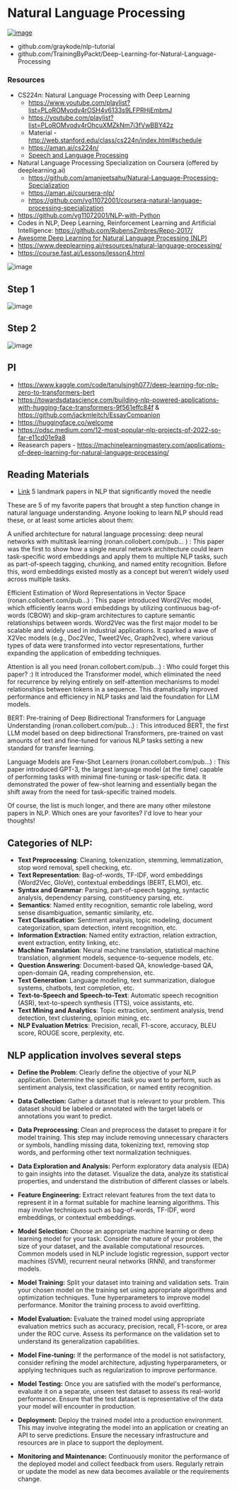 # Natural Language Processing 
[![image](https://github.com/vg11072001/natural-language-processing/assets/67424390/e1ca118e-a247-4139-b530-0ac15432188f)](https://mm.tt/map/2792478423?t=1mrN2j2FB1)

* github.com/graykode/nlp-tutorial
* github.com/TrainingByPackt/Deep-Learning-for-Natural-Language-Processing


### Resources 
* CS224n: Natural Language Processing with Deep Learning
  * https://www.youtube.com/playlist?list=PLoROMvodv4rOSH4v6133s9LFPRHjEmbmJ
  * https://youtube.com/playlist?list=PLoROMvodv4rOhcuXMZkNm7j3fVwBBY42z
  * Material - http://web.stanford.edu/class/cs224n/index.html#schedule 
  * https://aman.ai/cs224n/
  * [Speech and Language Processing](https://web.stanford.edu/~jurafsky/slp3/)
* Natural Language Processing Specialization on Coursera (offered by deeplearning.ai)
  * https://github.com/amanjeetsahu/Natural-Language-Processing-Specialization 
  * https://aman.ai/coursera-nlp/
  * https://github.com/vg11072001/coursera-natural-language-processing-specialization
* https://github.com/vg11072001/NLP-with-Python 
* Codes in NLP, Deep Learning, Reinforcement Learning and Artificial Intelligence: https://github.com/RubensZimbres/Repo-2017/
* [Awesome Deep Learning for Natural Language Processing (NLP)](https://github.com/brianspiering/awesome-dl4nlp#table-of-contents)
* https://www.deeplearning.ai/resources/natural-language-processing/
* https://course.fast.ai/Lessons/lesson4.html


![image](https://user-images.githubusercontent.com/67424390/209301541-3866b696-3aaf-498b-b0e9-304615dacfa0.png)

## Step 1
![image](https://user-images.githubusercontent.com/67424390/209412930-4dcf4114-bd4b-450f-90f3-246e2254fb17.png)

## Step 2
![image](https://user-images.githubusercontent.com/67424390/209435353-c6b766dd-bbea-430e-ae48-9266434c7117.png)

## PI
* https://www.kaggle.com/code/tanulsingh077/deep-learning-for-nlp-zero-to-transformers-bert 
* https://towardsdatascience.com/building-nlp-powered-applications-with-hugging-face-transformers-9f561effc84f & https://github.com/jackmleitch/EssayCompanion
* https://huggingface.co/welcome
* https://odsc.medium.com/12-most-popular-nlp-projects-of-2022-so-far-e11cd01e9a8
* Reasearch papers - https://machinelearningmastery.com/applications-of-deep-learning-for-natural-language-processing/

## Reading Materials

- [Link](https://substack.com/@kartiksinghal/note/c-70239045)
5 landmark papers in NLP that significantly moved the needle

These are 5 of my favorite papers that brought a step function change in natural language understanding. Anyone looking to learn NLP should read these, or at least some articles about them:

A unified architecture for natural language processing: deep neural networks with multitask learning (ronan.collobert.com/pub… ) : This paper was the first to show how a single neural network architecture could learn task-specific word embeddings and apply them to multiple NLP tasks, such as part-of-speech tagging, chunking, and named entity recognition. Before this, word embeddings existed mostly as a concept but weren’t widely used across multiple tasks.

Efficient Estimation of Word Representations in Vector Space (ronan.collobert.com/pub…) : This paper introduced Word2Vec model, which efficiently learns word embeddings by utilizing continuous bag-of-words (CBOW) and skip-gram architectures to capture semantic relationships between words. Word2Vec was the first major model to be scalable and widely used in industrial applications. It sparked a wave of X2Vec models (e.g., Doc2Vec, Tweet2Vec, Graph2vec), where various types of data were transformed into vector representations, further expanding the application of embedding techniques.

Attention is all you need (ronan.collobert.com/pub…) : Who could forget this paper? :)  It introduced the Transformer model, which eliminated the need for recurrence by relying entirely on self-attention mechanisms to model relationships between tokens in a sequence. This dramatically improved performance and efficiency in NLP tasks and laid the foundation for LLM models.

BERT: Pre-training of Deep Bidirectional Transformers for Language Understanding (ronan.collobert.com/pub…) : This introduced BERT, the first LLM model based on deep bidirectional Transformers, pre-trained on vast amounts of text and fine-tuned for various NLP tasks setting a new standard for transfer learning.

Language Models are Few-Shot Learners (ronan.collobert.com/pub…) : This paper introduced GPT-3, the largest language model (at the time) capable of performing tasks with minimal fine-tuning or task-specific data. It demonstrated the power of few-shot learning and essentially began the shift away from the need for task-specific trained models.

Of course, the list is much longer, and there are many other milestone papers in NLP. Which ones are your favorites? I'd love to hear your thoughts!
## Categories of NLP:

* **Text Preprocessing**: Cleaning, tokenization, stemming, lemmatization, stop word removal, spell checking, etc.
* **Text Representation**: Bag-of-words, TF-IDF, word embeddings (Word2Vec, GloVe), contextual embeddings (BERT, ELMO), etc.
* **Syntax and Grammar**: Parsing, part-of-speech tagging, syntactic analysis, dependency parsing, constituency parsing, etc.
* **Semantics**: Named entity recognition, semantic role labeling, word sense disambiguation, semantic similarity, etc.
* **Text Classification**: Sentiment analysis, topic modeling, document categorization, spam detection, intent recognition, etc.
* **Information Extraction**: Named entity extraction, relation extraction, event extraction, entity linking, etc.
* **Machine Translation**: Neural machine translation, statistical machine translation, alignment models, sequence-to-sequence models, etc.
* **Question Answering**: Document-based QA, knowledge-based QA, open-domain QA, reading comprehension, etc.
* **Text Generation**: Language modeling, text summarization, dialogue systems, chatbots, text completion, etc.
* **Text-to-Speech and Speech-to-Text**: Automatic speech recognition (ASR), text-to-speech synthesis (TTS), voice assistants, etc.
* **Text Mining and Analytics**: Topic extraction, sentiment analysis, trend detection, text clustering, opinion mining, etc.
* **NLP Evaluation Metrics**: Precision, recall, F1-score, accuracy, BLEU score, ROUGE score, perplexity, etc.

## NLP application involves several steps

* **Define the Problem**: Clearly define the objective of your NLP application. Determine the specific task you want to perform, such as sentiment analysis, text classification, or named entity recognition.

* **Data Collection:** Gather a dataset that is relevant to your problem. This dataset should be labeled or annotated with the target labels or annotations you want to predict.

* **Data Preprocessing**: Clean and preprocess the dataset to prepare it for model training. This step may include removing unnecessary characters or symbols, handling missing data, tokenizing text, removing stop words, and performing other text normalization techniques.

* **Data Exploration and Analysis:** Perform exploratory data analysis (EDA) to gain insights into the dataset. Visualize the data, analyze its statistical properties, and understand the distribution of different classes or labels.

* **Feature Engineering:** Extract relevant features from the text data to represent it in a format suitable for machine learning algorithms. This may involve techniques such as bag-of-words, TF-IDF, word embeddings, or contextual embeddings.

* **Model Selection:** Choose an appropriate machine learning or deep learning model for your task. Consider the nature of your problem, the size of your dataset, and the available computational resources. Common models used in NLP include logistic regression, support vector machines (SVM), recurrent neural networks (RNN), and transformer models.

* **Model Training:** Split your dataset into training and validation sets. Train your chosen model on the training set using appropriate algorithms and optimization techniques. Tune hyperparameters to improve model performance. Monitor the training process to avoid overfitting.

* **Model Evaluation:** Evaluate the trained model using appropriate evaluation metrics such as accuracy, precision, recall, F1-score, or area under the ROC curve. Assess its performance on the validation set to understand its generalization capabilities.

* **Model Fine-tuning:** If the performance of the model is not satisfactory, consider refining the model architecture, adjusting hyperparameters, or applying techniques such as regularization to improve performance.

* **Model Testing:** Once you are satisfied with the model's performance, evaluate it on a separate, unseen test dataset to assess its real-world performance. Ensure that the test dataset is representative of the data your model will encounter in production.

* **Deployment:** Deploy the trained model into a production environment. This may involve integrating the model into an application or creating an API to serve predictions. Ensure the necessary infrastructure and resources are in place to support the deployment.

* **Monitoring and Maintenance:** Continuously monitor the performance of the deployed model and collect feedback from users. Regularly retrain or update the model as new data becomes available or the requirements change.
